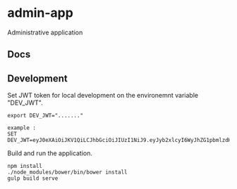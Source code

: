 # admin-app
Administrative application

## Docs
 
## Development
Set JWT token for local development on the environemnt variable "DEV_JWT".
```
export DEV_JWT="......."

example : 
SET DEV_JWT=eyJ0eXAiOiJKV1QiLCJhbGciOiJIUzI1NiJ9.eyJyb2xlcyI6WyJhZG1pbmlzdHJhdG9yIl0sImlzcyI6Imh0dHBzOi8vYXBpLnRvcGNvZGVyLWRldi5jb20iLCJoYW5kbGUiOm51bGwsImV4cCI6MTc2NjI4OTI0NiwidXNlcklkIjoiMjI4Mzg5NjUiLCJpYXQiOjE0NTA5MjkyNDYsImVtYWlsIjpudWxsLCJqdGkiOiIxMzY5YzYwMC1lMGExLTQ1MjUtYTdjNy01NmJlN2Q4MTNmNTEifQ.gDkNcZBt6iQmlhVDYunYLySpBIQ9rrJ1AXKHpRxSXxg
```
Build and run the application.
```
npm install
./node_modules/bower/bin/bower install
gulp build serve
```
